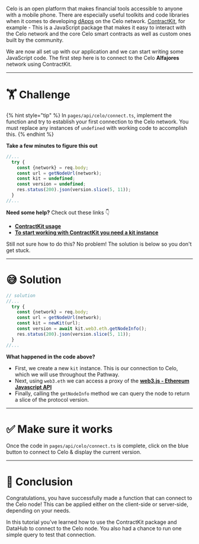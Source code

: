 Celo is an open platform that makes financial tools accessible to anyone with a mobile phone. There are especially useful toolkits and code libraries when it comes to developing [dApps](https://en.wikipedia.org/wiki/Decentralized_application) on the Celo network. [ContractKit](https://github.com/celo-org/celo-monorepo/tree/master/packages/sdk/contractkit), for example - This is a JavaScript package that makes it easy to interact with the Celo network and the core Celo smart contracts as well as custom ones built by the community.

We are now all set up with our application and we can start writing some JavaScript code. The first step here is to connect to the Celo **Alfajores** network using ContractKit.

---

# 🏋️ Challenge

{% hint style="tip" %}
In `pages/api/celo/connect.ts`, implement the function and try to establish your first connection to the Celo network. You must replace any instances of `undefined` with working code to accomplish this.
{% endhint %}

**Take a few minutes to figure this out**

```typescript
//...
  try {
    const {network} = req.body;
    const url = getNodeUrl(network);
    const kit = undefined;
    const version = undefined;
    res.status(200).json(version.slice(5, 11));
  }
//...
```

**Need some help?** Check out these links 👇

- [**ContractKit usage**](https://docs.celo.org/developer-guide/contractkit/usage)
- [**To start working with ContractKit you need a kit instance**](https://docs.celo.org/developer-guide/sdk-code-reference/summary-2/modules/_kit_#functions)

Still not sure how to do this? No problem! The solution is below so you don't get stuck.

---

# 😅 Solution

```typescript
// solution
//...
  try {
    const {network} = req.body;
    const url = getNodeUrl(network);
    const kit = newKit(url);
    const version = await kit.web3.eth.getNodeInfo();
    res.status(200).json(version.slice(5, 11));
  }
//...
```

**What happened in the code above?**

- First, we create a new `kit` instance. This is our connection to Celo, which we will use throughout the Pathway.
- Next, using `web3.eth` we can access a proxy of the [**web3.js - Ethereum Javascript API**](https://web3js.readthedocs.io/en/v3.0.0-rc.5/)
- Finally, calling the `getNodeInfo` method we can query the node to return a slice of the protocol version.

---

# ✅ Make sure it works

Once the code in `pages/api/celo/connect.ts` is complete, click on the blue button to connect to Celo & display the current version.

---

# 🏁 Conclusion

Congratulations, you have successfully made a function that can connect to the Celo node! This can be applied either on the client-side or server-side, depending on your needs.

In this tutorial you’ve learned how to use the ContractKit package and DataHub to connect to the Celo node. You also had a chance to run one simple query to test that connection.
